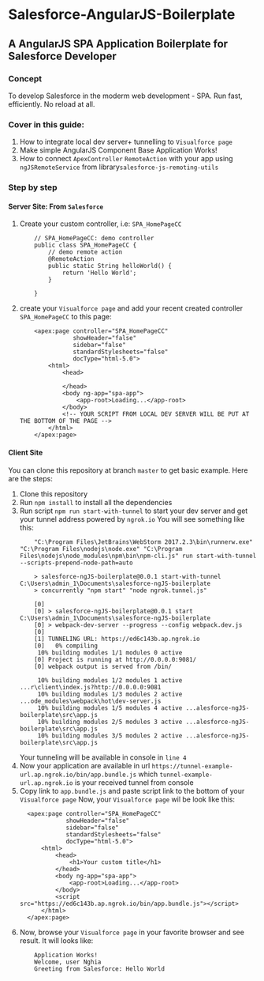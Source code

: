 # Salesforce-AngularJS-Boilerplate
## A AngularJS SPA Application Boilerplate for Salesforce Developer
### Concept 
To develop Salesforce in the moderm web development - SPA. 
Run fast, efficiently. No reload at all.


### Cover in this guide:
1. How to integrate local dev server+ tunnelling to `Visualforce page`
2. Make simple AngularJS Component Base Application Works!
3. How to connect `ApexController` `RemoteAction` with your app using `ngJSRemoteService` from library`salesforce-js-remoting-utils`


### Step by step
#### Server Site: From `Salesforce`
1. Create your custom controller, i.e: `SPA_HomePageCC`
    ```
        // SPA_HomePageCC: demo controller
        public class SPA_HomePageCC {
            // demo remote action
            @RemoteAction
            public static String helloWorld() {
                return 'Hello World';
            }
        
        }
    ```
2. create your `Visualforce page` and add your recent created controller `SPA_HomePageCC` to this page:
    ```
        <apex:page controller="SPA_HomePageCC"
                   showHeader="false"
                   sidebar="false"
                   standardStylesheets="false"
                   docType="html-5.0">
            <html>
                <head>
                    
                </head>
                <body ng-app="spa-app">
                    <app-root>Loading...</app-root>
                </body>
                <!-- YOUR SCRIPT FROM LOCAL DEV SERVER WILL BE PUT AT THE BOTTOM OF THE PAGE -->
            </html>
        </apex:page>
    ```

#### Client Site
You can clone this repository at branch `master` to get basic example. 
Here are the steps:
1. Clone this repository
2. Run `npm install` to install all the dependencies
3. Run script `npm run start-with-tunnel` to start your dev server and get your tunnel address powered by `ngrok.io`
    You will see something like this: 
    ```
        "C:\Program Files\JetBrains\WebStorm 2017.2.3\bin\runnerw.exe" "C:\Program Files\nodejs\node.exe" "C:\Program Files\nodejs\node_modules\npm\bin\npm-cli.js" run start-with-tunnel --scripts-prepend-node-path=auto
        
        > salesforce-ngJS-boilerplate@0.0.1 start-with-tunnel C:\Users\admin_1\Documents\salesforce-ngJS-boilerplate
        > concurrently "npm start" "node ngrok.tunnel.js" 
        
        [0] 
        [0] > salesforce-ngJS-boilerplate@0.0.1 start C:\Users\admin_1\Documents\salesforce-ngJS-boilerplate
        [0] > webpack-dev-server --progress --config webpack.dev.js
        [0] 
        [1] TUNNELING URL: https://ed6c143b.ap.ngrok.io
        [0]   0% compiling
         10% building modules 1/1 modules 0 active
        [0] Project is running at http://0.0.0.0:9081/
        [0] webpack output is served from /bin/
        
         10% building modules 1/2 modules 1 active ...r\client\index.js?http://0.0.0.0:9081
         10% building modules 1/3 modules 2 active ...ode_modules\webpack\hot\dev-server.js
         10% building modules 1/5 modules 4 active ...alesforce-ngJS-boilerplate\src\app.js
         10% building modules 2/5 modules 3 active ...alesforce-ngJS-boilerplate\src\app.js
         10% building modules 3/5 modules 2 active ...alesforce-ngJS-boilerplate\src\app.js
    ```
    Your tunneling will be available in console in `line 4`
 4. Now your application are available in url `https://tunnel-example-url.ap.ngrok.io/bin/app.bundle.js` which `tunnel-example-url.ap.ngrok.io` is your received tunnel from console
 5. Copy link to `app.bundle.js` and paste script link to the bottom of your `Visualforce page`
  Now, your `Visualforce page` wil be look like this: 
      ```
        <apex:page controller="SPA_HomePageCC"
                   showHeader="false"
                   sidebar="false"
                   standardStylesheets="false"
                   docType="html-5.0">
            <html>
                <head>
                    <h1>Your custom title</h1>
                </head>
                <body ng-app="spa-app">
                    <app-root>Loading...</app-root>
                </body>
                <script src="https://ed6c143b.ap.ngrok.io/bin/app.bundle.js"></script>
            </html>
        </apex:page>
      ```
  6. Now, browse your `Visualforce page` in your favorite browser and see result.
        It will looks like: 
        ```
            Application Works!
            Welcome, user Nghia
            Greeting from Salesforce: Hello World
        ```
     
    
    